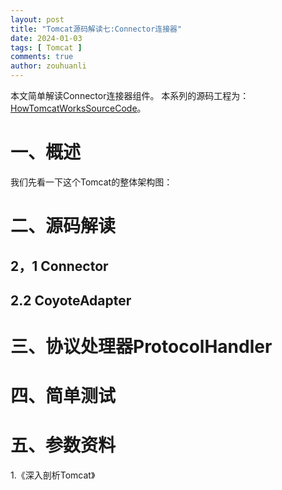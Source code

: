 ```yaml
---
layout: post
title: "Tomcat源码解读七:Connector连接器"
date: 2024-01-03
tags: [ Tomcat ]
comments: true
author: zouhuanli
---
```


本文简单解读Connector连接器组件。
本系列的源码工程为：[HowTomcatWorksSourceCode](https://github.com/zouhuanli/HowTomcatWorksSourceCode.git)。

# 一、概述
我们先看一下这个Tomcat的整体架构图：


# 二、源码解读

## 2，1 Connector



## 2.2 CoyoteAdapter


# 三、协议处理器ProtocolHandler


# 四、简单测试

# 五、参数资料

1.《深入剖析Tomcat》

